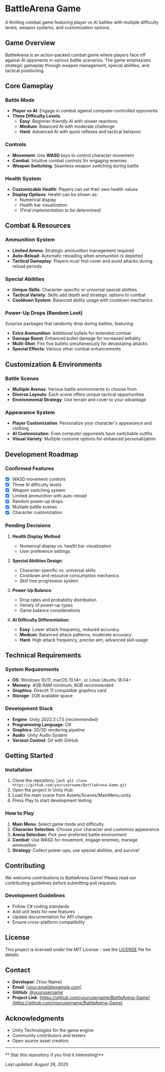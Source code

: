 ﻿#  BattleArena Game

A thrilling combat game featuring player vs AI battles with multiple difficulty levels, weapon systems, and customization options.

##  Game Overview

BattleArena is an action-packed combat game where players face off against AI opponents in various battle scenarios. The game emphasizes strategic gameplay through weapon management, special abilities, and tactical positioning.

##  Core Gameplay

###  Battle Mode
- **Player vs AI**: Engage in combat against computer-controlled opponents
- **Three Difficulty Levels**:
  - **Easy**: Beginner-friendly AI with slower reactions
  - **Medium**: Balanced AI with moderate challenge
  - **Hard**: Advanced AI with quick reflexes and tactical behavior

###  Controls
- **Movement**: Use **WASD** keys to control character movement
- **Combat**: Intuitive combat controls for engaging enemies
- **Weapon Switching**: Seamless weapon switching during battle

###  Health System
- **Customizable Health**: Players can set their own health values
- **Display Options**: Health can be shown as:
  - Numerical display
  - Health bar visualization
  - *(Final implementation to be determined)*

##  Combat & Resources

###  Ammunition System
- **Limited Ammo**: Strategic ammunition management required
- **Auto-Reload**: Automatic reloading when ammunition is depleted
- **Tactical Gameplay**: Players must find cover and avoid attacks during reload periods

###  Special Abilities
- **Unique Skills**: Character-specific or universal special abilities
- **Tactical Variety**: Skills add depth and strategic options to combat
- **Cooldown System**: Balanced ability usage with cooldown mechanics

###  Power-Up Drops (Random Loot)
Surprise packages that randomly drop during battles, featuring:
- **Extra Ammunition**: Additional bullets for extended combat
- **Damage Boost**: Enhanced bullet damage for increased lethality
- **Multi-Shot**: Fire five bullets simultaneously for devastating attacks
- **Special Effects**: Various other combat enhancements

##  Customization & Environments

###  Battle Scenes
- **Multiple Arenas**: Various battle environments to choose from
- **Diverse Layouts**: Each scene offers unique tactical opportunities
- **Environmental Strategy**: Use terrain and cover to your advantage

###  Appearance System
- **Player Customization**: Personalize your character's appearance and clothing
- **AI Customization**: Even computer opponents have switchable outfits
- **Visual Variety**: Multiple costume options for enhanced personalization

##  Development Roadmap

###  Confirmed Features
- [x] WASD movement controls
- [x] Three AI difficulty levels
- [x] Weapon switching system
- [x] Limited ammunition with auto-reload
- [x] Random power-up drops
- [x] Multiple battle scenes
- [x] Character customization

###  Pending Decisions
1. **Health Display Method**: 
   - Numerical display vs. health bar visualization
   - User preference settings
   
2. **Special Abilities Design**:
   - Character-specific vs. universal skills
   - Cooldown and resource consumption mechanics
   - Skill tree progression system
   
3. **Power-Up Balance**:
   - Drop rates and probability distribution
   - Variety of power-up types
   - Game balance considerations
   
4. **AI Difficulty Differentiation**:
   - **Easy**: Lower attack frequency, reduced accuracy
   - **Medium**: Balanced attack patterns, moderate accuracy
   - **Hard**: High attack frequency, precise aim, advanced skill usage

##  Technical Requirements

###  System Requirements
- **OS**: Windows 10/11, macOS 10.14+, or Linux Ubuntu 18.04+
- **Memory**: 4GB RAM minimum, 8GB recommended
- **Graphics**: DirectX 11 compatible graphics card
- **Storage**: 2GB available space

###  Development Stack
- **Engine**: Unity 2022.3 LTS (recommended)
- **Programming Language**: C#
- **Graphics**: 2D/3D rendering pipeline
- **Audio**: Unity Audio System
- **Version Control**: Git with GitHub

##  Getting Started

###  Installation
1. Clone the repository:
   `ash
   git clone https://github.com/yourusername/BattleArena-Game.git
   `
2. Open the project in Unity Hub
3. Load the main scene from Assets/Scenes/MainMenu.unity
4. Press Play to start development testing

###  How to Play
1. **Main Menu**: Select game mode and difficulty
2. **Character Selection**: Choose your character and customize appearance
3. **Arena Selection**: Pick your preferred battle environment
4. **Combat**: Use WASD for movement, engage enemies, manage ammunition
5. **Strategy**: Collect power-ups, use special abilities, and survive!

##  Contributing

We welcome contributions to BattleArena Game! Please read our contributing guidelines before submitting pull requests.

###  Development Guidelines
- Follow C# coding standards
- Add unit tests for new features
- Update documentation for API changes
- Ensure cross-platform compatibility

##  License

This project is licensed under the MIT License - see the [LICENSE](LICENSE) file for details.

##  Contact

- **Developer**: [Your Name]
- **Email**: [your.email@example.com]
- **GitHub**: [@yourusername](https://github.com/yourusername)
- **Project Link**: [https://github.com/yourusername/BattleArena-Game](https://github.com/yourusername/BattleArena-Game)

##  Acknowledgments

- Unity Technologies for the game engine
- Community contributors and testers
- Open source asset creators

---

** Star this repository if you find it interesting!**

*Last updated: August 26, 2025*
